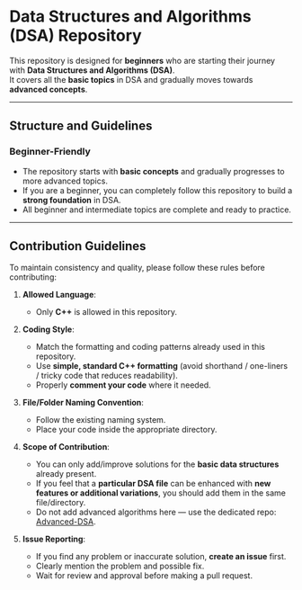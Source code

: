 # Data Structures and Algorithms (DSA) Repository  

This repository is designed for **beginners** who are starting their journey with **Data Structures and Algorithms (DSA)**.  
It covers all the **basic topics** in DSA and gradually moves towards **advanced concepts**.  

---

## Structure and Guidelines  

### Beginner-Friendly  
- The repository starts with **basic concepts** and gradually progresses to more advanced topics.
- If you are a beginner, you can completely follow this repository to build a **strong foundation** in DSA.  
- All beginner and intermediate topics are complete and ready to practice.  

---

## Contribution Guidelines  

To maintain consistency and quality, please follow these rules before contributing:  

1. **Allowed Language**:  
   - Only **C++** is allowed in this repository.  

2. **Coding Style**:  
   - Match the formatting and coding patterns already used in this repository.  
   - Use **simple, standard C++ formatting** (avoid shorthand / one-liners / tricky code that reduces readability).  
   - Properly **comment your code** where it needed.

3. **File/Folder Naming Convention**:  
   - Follow the existing naming system.  
   - Place your code inside the appropriate directory.  

4. **Scope of Contribution**:  
   - You can only add/improve solutions for the **basic data structures** already present.  
   - If you feel that a **particular DSA file** can be enhanced with **new features or additional variations**, you should add them in the same file/directory.  
   - Do not add advanced algorithms here — use the dedicated repo: [Advanced-DSA](https://github.com/alifakahr186/Advanced-DSA).  

5. **Issue Reporting**:  
   - If you find any problem or inaccurate solution, **create an issue** first.  
   - Clearly mention the problem and possible fix.  
   - Wait for review and approval before making a pull request.  


